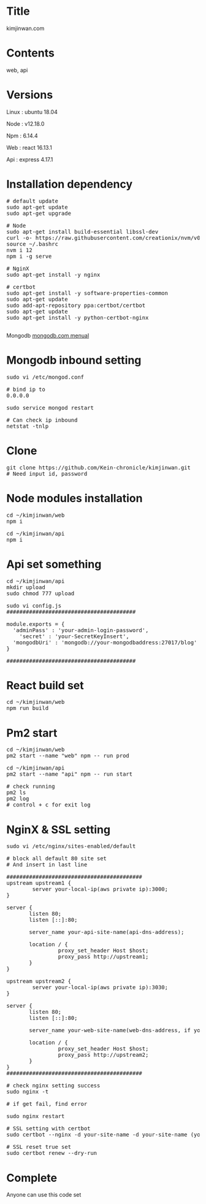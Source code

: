 # Title
kimjinwan.com

# Contents
web, api

# Versions
Linux : ubuntu 18.04

Node : v12.18.0

Npm : 6.14.4

Web : react 16.13.1

Api : express 4.17.1

# Installation dependency
<pre>
# default update
sudo apt-get update
sudo apt-get upgrade

# Node
sudo apt-get install build-essential libssl-dev
curl -o- https://raw.githubusercontent.com/creationix/nvm/v0.33.11/install.sh | bash
source ~/.bashrc
nvm i 12
npm i -g serve

# NginX
sudo apt-get install -y nginx

# certbot
sudo apt-get install -y software-properties-common
sudo apt-get update
sudo add-apt-repository ppa:certbot/certbot
sudo apt-get update
sudo apt-get install -y python-certbot-nginx

</pre>

Mongodb
<a href="https://docs.mongodb.com/manual/tutorial/install-mongodb-on-ubuntu/#install-mongodb-community-edition-using-deb-packages" target="_blank">mongodb.com menual</a>

# Mongodb inbound setting
<pre>
sudo vi /etc/mongod.conf 

# bind ip to
0.0.0.0

sudo service mongod restart

# Can check ip inbound
netstat -tnlp
</pre>

# Clone
<pre>
git clone https://github.com/Kein-chronicle/kimjinwan.git
# Need input id, password
</pre>

# Node modules installation
<pre>
cd ~/kimjinwan/web
npm i

cd ~/kimjinwan/api
npm i
</pre>

# Api set something
<pre>
cd ~/kimjinwan/api
mkdir upload
sudo chmod 777 upload

sudo vi config.js
########################################

module.exports = {
  'adminPass' : 'your-admin-login-password',
	'secret' : 'your-SecretKeyInsert',
  'mongodbUri' : 'mongodb://your-mongodbaddress:27017/blog'
}

########################################
</pre>

# React build set
<pre>
cd ~/kimjinwan/web
npm run build
</pre>

# Pm2 start
<pre>
cd ~/kimjinwan/web
pm2 start --name "web" npm -- run prod

cd ~/kimjinwan/api
pm2 start --name "api" npm -- run start

# check running
pm2 ls
pm2 log
# control + c for exit log
</pre>

# NginX & SSL setting
<pre>
sudo vi /etc/nginx/sites-enabled/default

# block all default 80 site set
# And insert in last line

##########################################
upstream upstream1 {
        server your-local-ip(aws private ip):3000;
}

server {
       listen 80;
       listen [::]:80;

       server_name your-api-site-name(api-dns-address);

       location / {
                proxy_set_header Host $host;
                proxy_pass http://upstream1;
       }
}

upstream upstream2 {
        server your-local-ip(aws private ip):3030;
}

server {
       listen 80;
       listen [::]:80;

       server_name your-web-site-name(web-dns-address, if you have couple of doman, can input with ' '(blank));

       location / {
                proxy_set_header Host $host;
                proxy_pass http://upstream2;
       }
}
##########################################

# check nginx setting success
sudo nginx -t

# if get fail, find error

sudo nginx restart

# SSL setting with certbot
sudo certbot --nginx -d your-site-name -d your-site-name (you can input domains like this : -d your-site-name)

# SSL reset true set
sudo certbot renew --dry-run
</pre>

# Complete

Anyone can use this code set
